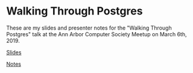 # Walking Through Postgres

These are my slides and presenter notes for the "Walking Through Postgres" talk at the Ann Arbor Computer Society Meetup on March 6th, 2019.

[Slides](https://raw.githack.com/ellisvalentiner/WalkingThroughPostgres/master/Slides.html)

[Notes](https://raw.githack.com/ellisvalentiner/WalkingThroughPostgres/master/Notes.html)
